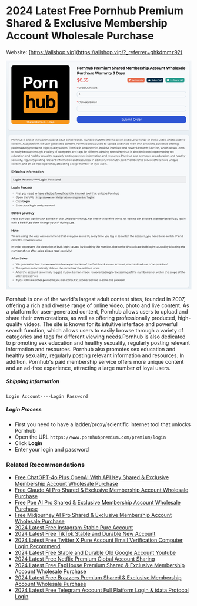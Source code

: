 # 2024 Latest Free Pornhub Premium Shared &amp; Exclusive Membership Account Wholesale Purchase

Website: [https://allshop.vip](https://allshop.vip/?_referrer=ghkdmmz92)

![allshop-pornhub](allshop-pornhub.png)

Pornhub is one of the world's largest adult content sites, founded in 2007, offering a rich and diverse range of online video, photo and live content. As a platform for user-generated content, Pornhub allows users to upload and share their own creations, as well as offering professionally produced, high-quality videos. The site is known for its intuitive interface and powerful search function, which allows users to easily browse through a variety of categories and tags for different viewing needs.Pornhub is also dedicated to promoting sex education and healthy sexuality, regularly posting relevant information and resources. Pornhub also promotes sex education and healthy sexuality, regularly posting relevant information and resources. In addition, Pornhub's paid membership service offers more unique content and an ad-free experience, attracting a large number of loyal users.

##### Shipping Information

```
Login Account----Login Password
```

##### Login Process

- First you need to have a ladder/proxy/scientific internet tool that unlocks Pornhub
- Open the URL `https://www.pornhubpremium.com/premium/login`
- Click **Login**
- Enter your login and password

### Related Recommendations

- [Free ChatGPT-4o Plus OpenAI With API Key Shared & Exclusive Membership Account Wholesale Purchase](https://github.com/bdakx/free-chatgpt-plus01)
- [Free Claude AI Pro Shared & Exclusive Membership Account Wholesale Purchase](https://github.com/bdakx/free-claude-ai-pro01)
- [Free Poe AI Pro Shared & Exclusive Membership Account Wholesale Purchase](https://github.com/bdakx/free-poe-ai-pro01)
- [Free Midjourney AI Pro Shared & Exclusive Membership Account Wholesale Purchase](https://github.com/bdakx/free-midjourney-pro-01)
- [2024 Latest Free Instagram Stable Pure Account](https://github.com/kdmmz92/free-instagram-accounts)
- [2024 Latest Free TikTok Stable and Durable New Account](https://github.com/kdmmz92/free-tiktok-accounts)
- [2024 Latest Free Twitter X Pure Account Email Verification Computer Login Recommend](https://github.com/kdmmz92/free-twitter-accounts)
- [2024 Latest Free Stable and Durable Old Google Account Youtube](https://github.com/kdmmz92/free-google-accounts)
- [2024 Latest Free Netflix Premium Global Account Sharing](https://github.com/kdmmz92/free-netflix-accounts)
- [2024 Latest Free FapHouse Premium Shared & Exclusive Membership Account Wholesale Purchase](https://github.com/kdmmz92/free-faphouse-accounts)
- [2024 Latest Free Brazzers Premium Shared & Exclusive Membership Account Wholesale Purchase](https://github.com/kdmmz92/free-brazzers-accounts)
- [2024 Latest Free Telegram Account Full Platform Login & tdata Protocol Login](https://github.com/kdmmz92/free-telegram-accounts)
